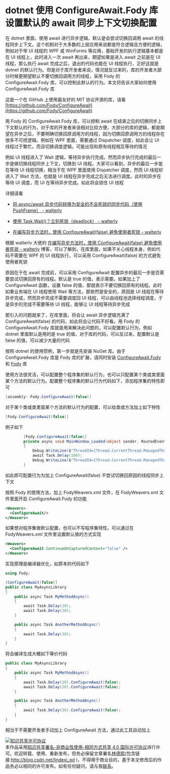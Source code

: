 
# dotnet 使用 ConfigureAwait.Fody 库设置默认的 await 同步上下文切换配置

在 dotnet 里面，使用 await 进行异步逻辑，默认是会尝试切换回调用 await 的线程同步上下文。这个机制对于大多数的上层应用来说都是符合逻辑且方便的逻辑，例如对于带 UI 线程的 WPF 或 WinForms 等应用，基础开发的执行逻辑基本都是在 UI 线程上，此时进入一次 await 再出来，期望如果是进入 await 之前是在 UI 线程，那么执行 await 完成之后，退出的代码也能在 UI 线程执行，正好这就是 dotnet 的默认行为。但是对于库开发者来说，情况就反过来的，库的开发者大部分时候更期望默认不要切换回调用方的线程，采用 Fody 的 ConfigureAwait.Fody 库，可以控制此默认的行为。本文将告诉大家如何使用 ConfigureAwait.Fody 库

<!--more-->


<!-- CreateTime:2022/5/10 8:29:05 -->

<!-- 发布 -->


这是一个在 GitHub 上使用最友好的 MIT 协议开源的库，请看 [https://github.com/Fody/ConfigureAwait](https://github.com/Fody/ConfigureAwait)

用 Fody 的 ConfigureAwait.Fody 库，可以控制 await 在结束之后的切换同步上下文默认的行为，对于库的开发者来说相对比较方便。大部分的库的逻辑，都是期望在异步之后，不要明确切换回原调用方的线程，因为切换回原调用方的线程存在很多不可控逻辑。例如在 WPF 里面，需要通过 Dispatcher 调度，如此会让 UI 线程过于繁忙。而且切换调度逻辑，可能出现和原有线程相互等待的情况

例如 UI 线程进入了 Wait 逻辑，等待异步执行完成。然而异步执行完成的最后一步是做切换线程同步上下文，切换到 UI 线程。大家可以看到，异步的最后一步是在等待 UI 线程切换，相当于在 WPF 里面使用 Dispatcher 调度，然而 UI 线程却进入了 Wait 方法，也就是 UI 线程在异步完成之后无法进行调度。此时的异步在等待 UI 调度，而 UI 在等待异步完成。如此将会锁住 UI 线程

详细请看 

- [将 async/await 异步代码转换为安全的不会死锁的同步代码（使用 PushFrame） - walterlv](https://blog.walterlv.com/post/convert-async-to-sync-by-push-frame.html )

- [使用 Task.Wait()？立刻死锁（deadlock） - walterlv](https://blog.walterlv.com/post/deadlock-in-task-wait.html )

- [在编写异步方法时，使用 ConfigureAwait(false) 避免使用者死锁 - walterlv](https://blog.walterlv.com/post/using-configure-await-to-avoid-deadlocks.html )

根据 walterlv 大佬的 [在编写异步方法时，使用 ConfigureAwait(false) 避免使用者死锁 - walterlv](https://blog.walterlv.com/post/using-configure-await-to-avoid-deadlocks.html ) 博客，可以了解到，在库里面，如果不关心线程本身，例如代码不需要在 WPF 的 UI 线程执行，可以采用 ConfigureAwait(false) 的方式避免使用者死锁

原因在于在 await 完成前，可以采用 ConfigureAwait 配置异步的最后一步是否需要尝试切换回原有的线程。默认是 true 的值，表示需要。如果加上了 ConfigureAwait 函数，设置 false 的值，那就表示不要切换回原有的线程。此时如果业务端在 UI 线程使用 Wait 等方法，那依然是安全的，原因是 UI 线程在等待异步完成，然而异步完成不需要调度回 UI 线程，可以由线程池选择线程调度，于是异步的完成不需要等待 UI 线程，能够让 UI 线程等待异步完成

那引入的问题就来了，在库里面，将会让 await 异步逻辑充满了 ConfigureAwait(false) 的代码，如此将会让代码不好看。用 Fody 的 ConfigureAwait.Fody 库就是用来解决此问题的，可以配置默认行为，例如 dotnet 里面默认是用的是 true 的值，对于库的代码，可以反过来，配置默认是 false 的值，可以减少大量的代码

按照 dotnet 的使用惯例，第一步就是先安装 NuGet 库。由于 ConfigureAwait.Fody 库是 Fody 库的扩展，请同时安装 [ConfigureAwait.Fody](https://nuget.org/packages/ConfigureAwait.Fody/) 和 [Fody](https://nuget.org/packages/Fody/) 库

使用方法很灵活，可以配置整个程序集的默认行为，也可以只配置某个类或类里面某个方法的默认行为。配置整个程序集的默认行为代码如下，添加程序集的特性即可

```csharp
[assembly: Fody.ConfigureAwait(false)]
```

对于某个类或类里面某个方法的默认行为的配置，可以给类或方法加上如下特性

```csharp
[Fody.ConfigureAwait(false)]
```

例子如下

```csharp
        [Fody.ConfigureAwait(false)]
        private async void MainWindow_Loaded(object sender, RoutedEventArgs e)
        {
            Debug.WriteLine($"ThreadId={Thread.CurrentThread.ManagedThreadId}"); // 输出 1
            await Task.Delay(100);
            Debug.WriteLine($"ThreadId={Thread.CurrentThread.ManagedThreadId}"); // 输出 2
        }
```

如此即可配置行为为加上 ConfigureAwait(false) 不尝试切换回原因的线程同步上下文

按照 Fody 的使用方法，加上 FodyWeavers.xml 文件，在 FodyWeavers.xml 文件里面开启 ConfigureAwait.Fody 的功能

```xml
<Weavers>
  <ConfigureAwait/>
</Weavers>
```

如果想对程序集做默认配置，也可以不写程序集特性，可以通过在 FodyWeavers.xml 文件里设置默认值的方式实现

```xml
<Weavers>
  <ConfigureAwait ContinueOnCapturedContext="false" />
</Weavers>
```

实现原理是编译器优化，如原本的代码如下

```csharp
using Fody;

[ConfigureAwait(false)]
public class MyAsyncLibrary
{
    public async Task MyMethodAsync()
    {
        await Task.Delay(10);
        await Task.Delay(20);
    }

    public async Task AnotherMethodAsync()
    {
        await Task.Delay(30);
    }
}
```

将会编译生成大概如下等价代码

```csharp
public class MyAsyncLibrary
{
    public async Task MyMethodAsync()
    {
        await Task.Delay(10).ConfigureAwait(false);
        await Task.Delay(20).ConfigureAwait(false);
    }

    public async Task AnotherMethodAsync()
    {
        await Task.Delay(30).ConfigureAwait(false);
    }
}
```

相当于不需要开发者手动加上 ConfigureAwait 方法，通过此工具自动加上





<a rel="license" href="http://creativecommons.org/licenses/by-nc-sa/4.0/"><img alt="知识共享许可协议" style="border-width:0" src="https://licensebuttons.net/l/by-nc-sa/4.0/88x31.png" /></a><br />本作品采用<a rel="license" href="http://creativecommons.org/licenses/by-nc-sa/4.0/">知识共享署名-非商业性使用-相同方式共享 4.0 国际许可协议</a>进行许可。欢迎转载、使用、重新发布，但务必保留文章署名[林德熙](http://blog.csdn.net/lindexi_gd)(包含链接:http://blog.csdn.net/lindexi_gd )，不得用于商业目的，基于本文修改后的作品务必以相同的许可发布。如有任何疑问，请与我[联系](mailto:lindexi_gd@163.com)。